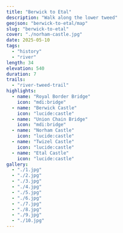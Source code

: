 ```yaml
---
title: "Berwick to Etal"
description: "Walk along the lower tweed"
geojson: "berwick-to-etal/map"
slug: "berwick-to-etal"
cover: "./norham-castle.jpg"
date: 2025-05-10
tags:
  - "history"
  - "river"
length: 34
elevation: 540
duration: 7
trails:
  - "river-tweed-trail"
highlights:
  - name: "Royal Border Bridge"
    icon: "mdi:bridge"
  - name: "Berwick Castle"
    icon: "lucide:castle"
  - name: "Union Chain Bridge"
    icon: "mdi:bridge"
  - name: "Norham Castle"
    icon: "lucide:castle"
  - name: "Twizel Castle"
    icon: "lucide:castle"
  - name: "Etal Castle"
    icon: "lucide:castle"
gallery:
  - "./1.jpg"
  - "./2.jpg"
  - "./3.jpg"
  - "./4.jpg"
  - "./5.jpg"
  - "./6.jpg"
  - "./7.jpg"
  - "./8.jpg"
  - "./9.jpg"
  - "./10.jpg"
---
```

